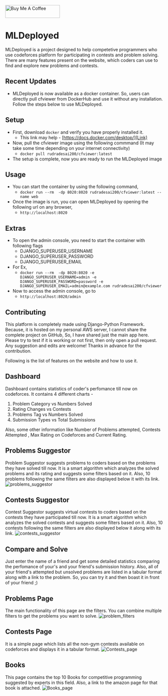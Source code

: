 <a href="https://www.buymeacoffee.com/rudradesai200" target="_blank"><img src="https://cdn.buymeacoffee.com/buttons/default-orange.png" alt="Buy Me A Coffee" height="41" width="174"></a>

# MLDeployed
MLDeployed is a project designed to help competetive programmers who use codeforces platform for participating in contests and problem solving. There are many features present on the website, which coders can use to find and explore new problems and contests.

## Recent Updates
  - MLDeployed is now available as a docker container. So, users can directly pull cfviewer from DockerHub and use it without any installation. Follow the steps below to use MLDeployed.

## Setup
  - First, download `docker` and verify you have properly installed it.
    - This link may help - [https://docs.docker.com/desktop/](Link)
  - Now, pull the cfviewer image using the following commmand (It may take some time depending on your internet connectivity)
    - `docker pull rudradesai200/cfviewer:latest`
  - The setup is complete, now you are ready to run the MLDeployed image

## Usage
  - You can start the container by using the following command,
    - `docker run --rm  -dp 8020:8020 rudradesai200/cfviewer:latest --name web`
  - Once the image is run, you can open MLDeployed by opening the following url on any browser,
    - `http://localhost:8020` 

## Extras
  - To open the admin console, you need to start the container with following flags
    - DJANGO_SUPERUSER_USERNAME
    - DJANGO_SUPERUSER_PASSWORD
    - DJANGO_SUPERUSER_EMAIL
  - For Ex,
    - `docker run --rm  -dp 8020:8020 -e DJANGO_SUPERUSER_USERNAME=admin -e DJANGO_SUPERUSER_PASSWORD=password -e DJANGO_SUPERUSER_EMAIL=admin@example.com rudradesai200/cfviewer`
  - Now to access the admin console, go to
    - `http://localhost:8020/admin`

## Contributing
This platform is completely made using Django-Python Framework. Because, it is hosted on my personal AWS server, I cannot share the complete project on GitHub, So, I have shared just the main app here. Please try to test if it is working or not first, then only open a pull request. Any suggestion and edits are welcome! Thanks in advance for the contribution.

Following is the list of features on the website and how to use it.
## Dashboard
Dashboard contains statistics of coder's perfomance till now on codeforces. It contains 4 different charts - 
1. Problem Category vs Numbers Solved 
2. Rating Changes vs Contests
3. Problems Tag vs Numbers Solved
4. Submission Types vs Total Submissions

Also, some other information like Number of Problems attempted, Contests Attempted , Max Rating on Codeforces and Current Rating.

## Problems Suggestor
Problem Suggestor suggests problems to coders based on the problems they have solved till now. It is a smart algorithm which analyzes the solved problems and its rating and suggests some filters based on it. Also, 10 problems following the same filters are also displayed below it with its link.
![problems_suggestor](https://user-images.githubusercontent.com/44108388/83966373-81f56700-a8d7-11ea-96d8-8224053ef1b2.png)

## Contests Suggestor
Contest Suggestor suggests virtual contests to coders based on the contests they have participated till now. It is a smart algorithm which analyzes the solved contests and suggests some filters based on it. Also, 10 contests following the same filters are also displayed below it along with its link.
![contests_suggestor](https://user-images.githubusercontent.com/44108388/83966376-86218480-a8d7-11ea-8247-14cabfa44886.png)

## Compare and Solve
Just enter the name of a friend and get some detailed statistics comparing the perfomance of your's and your friend's submission history. Also, all of your friend's attempted but unsolved problems are listed in a tabular format along with a link to the problem. So, you can try it and then boast it in front of your friend ;) 

## Problems Page
The main functionality of this page are the filters. You can combine multiple filters to get the problems you want to solve. 
![problem_filters](https://user-images.githubusercontent.com/44108388/83965990-49ed2480-a8d5-11ea-9827-d1ef106cbe47.png)

## Contests Page
It is a simple page which lists all the non-gym contests available on codeforces and displays it in a tabular format.
![Contests_page](https://user-images.githubusercontent.com/44108388/83966272-d815da80-a8d6-11ea-9fa3-8cfd36be0a73.png)

## Books
This page contains the top 10 Books for competitive programming suggested by experts in this field. Also, a link to the amazon page for that book is attached.
![Books_page](https://user-images.githubusercontent.com/44108388/83966271-d6e4ad80-a8d6-11ea-8b77-1f0124869d5a.png)
